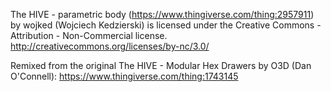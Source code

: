 The HIVE - parametric body (https://www.thingiverse.com/thing:2957911) by wojked (Wojciech Kedzierski) is licensed under the Creative Commons - Attribution - Non-Commercial license.
http://creativecommons.org/licenses/by-nc/3.0/

Remixed from the original The HIVE - Modular Hex Drawers by O3D (Dan O'Connell):
https://www.thingiverse.com/thing:1743145

